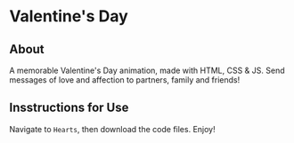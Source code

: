 # Valentine's Day

## About

A memorable Valentine's Day animation, made with HTML, CSS & JS. Send messages of love and affection to partners, family and friends!

## Insstructions for Use

Navigate to `Hearts`, then download the code files. Enjoy!
